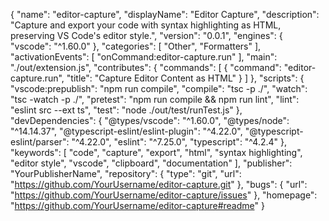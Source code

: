 {
  "name": "editor-capture",
  "displayName": "Editor Capture",
  "description": "Capture and export your code with syntax highlighting as HTML, preserving VS Code's editor style.",
  "version": "0.0.1",
  "engines": {
    "vscode": "^1.60.0"
  },
  "categories": [
    "Other",
    "Formatters"
  ],
  "activationEvents": [
    "onCommand:editor-capture.run"
  ],
  "main": "./out/extension.js",
  "contributes": {
    "commands": [
      {
        "command": "editor-capture.run",
        "title": "Capture Editor Content as HTML"
      }
    ]
  },
  "scripts": {
    "vscode:prepublish": "npm run compile",
    "compile": "tsc -p ./",
    "watch": "tsc -watch -p ./",
    "pretest": "npm run compile && npm run lint",
    "lint": "eslint src --ext ts",
    "test": "node ./out/test/runTest.js"
  },
  "devDependencies": {
    "@types/vscode": "^1.60.0",
    "@types/node": "^14.14.37",
    "@typescript-eslint/eslint-plugin": "^4.22.0",
    "@typescript-eslint/parser": "^4.22.0",
    "eslint": "^7.25.0",
    "typescript": "^4.2.4"
  },
  "keywords": [
    "code",
    "capture",
    "export",
    "html",
    "syntax highlighting",
    "editor style",
    "vscode",
    "clipboard",
    "documentation"
  ],
  "publisher": "YourPublisherName",
  "repository": {
    "type": "git",
    "url": "https://github.com/YourUsername/editor-capture.git"
  },
  "bugs": {
    "url": "https://github.com/YourUsername/editor-capture/issues"
  },
  "homepage": "https://github.com/YourUsername/editor-capture#readme"
}